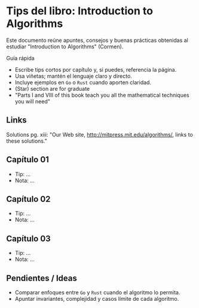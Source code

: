 # Tips del libro: Introduction to Algorithms

Este documento reúne apuntes, consejos y buenas prácticas obtenidas al estudiar "Introduction to Algorithms" (Cormen).

Guía rápida
- Escribe tips cortos por capítulo y, si puedes, referencia la página.
- Usa viñetas; mantén el lenguaje claro y directo.
- Incluye ejemplos en `Go` o `Rust` cuando aporten claridad.
- (Star) section are for graduate
- "Parts I and VIII of this book teach you all the mathematical techniques you will need"
## Links
Solutions pg. xiii:
"Our Web site, http://mitpress.mit.edu/algorithms/, links to these solutions."

## Capítulo 01
- Tip: …
- Nota: …

## Capítulo 02
- Tip: …
- Nota: …

## Capítulo 03
- Tip: …
- Nota: …

## Pendientes / Ideas
- Comparar enfoques entre `Go` y `Rust` cuando el algoritmo lo permita.
- Apuntar invariantes, complejidad y casos límite de cada algoritmo.